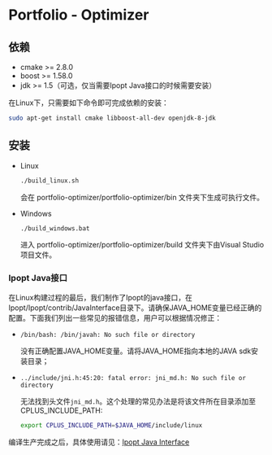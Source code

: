 # Portfolio - Optimizer

## 依赖

* cmake >= 2.8.0
* boost >= 1.58.0
* jdk >= 1.5（可选，仅当需要Ipopt Java接口的时候需要安装）

在Linux下，只需要如下命令即可完成依赖的安装：

```bash
sudo apt-get install cmake libboost-all-dev openjdk-8-jdk
```

## 安装

* Linux

    ```bash
    ./build_linux.sh
    ```

    会在 portfolio-optimizer/portfolio-optimizer/bin 文件夹下生成可执行文件。

* Windows


    ```bash
    ./build_windows.bat
    ```

    进入 portfolio-optimizer/portfolio-optimizer/build 文件夹下由Visual Studio项目文件。


### Ipopt Java接口

在Linux构建过程的最后，我们制作了Ipopt的java接口，在Ipopt/Ipopt/contrib/JavaInterface目录下。请确保JAVA_HOME变量已经正确的配置。下面我们列出一些常见的报错信息，用户可以根据情况修正：

* ``/bin/bash: /bin/javah: No such file or directory``
    
    没有正确配置JAVA_HOME变量。请将JAVA_HOME指向本地的JAVA sdk安装目录；

* ``../include/jni.h:45:20: fatal error: jni_md.h: No such file or directory``

    无法找到头文件``jni_md.h``。这个处理的常见办法是将该文件所在目录添加至CPLUS_INCLUDE_PATH:

    ```bash
    export CPLUS_INCLUDE_PATH=$JAVA_HOME/include/linux
    ```

编译生产完成之后，具体使用请见：[Ipopt Java Interface](https://www.coin-or.org/Ipopt/documentation/node16.html)